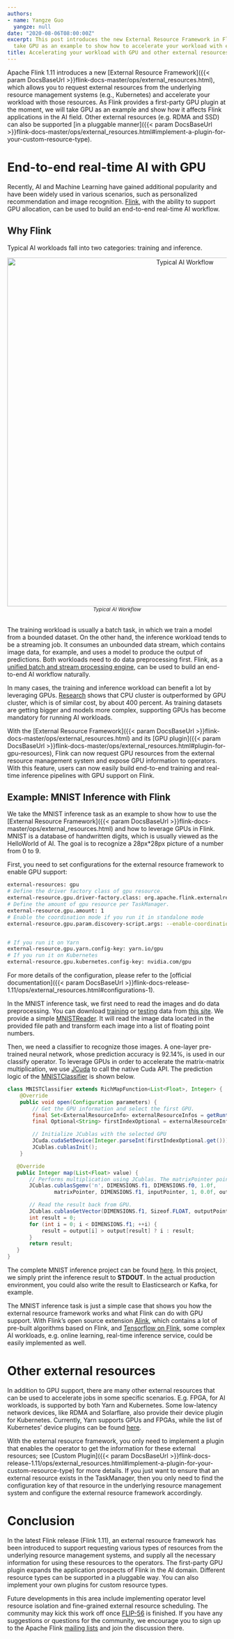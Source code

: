 ```yaml
---
authors:
- name: Yangze Guo
  yangze: null
date: "2020-08-06T08:00:00Z"
excerpt: This post introduces the new External Resource Framework in Flink 1.11 and
  take GPU as an example to show how to accelerate your workload with external resources.
title: Accelerating your workload with GPU and other external resources
---
```


Apache Flink 1.11 introduces a new [External Resource Framework]({{< param DocsBaseUrl >}}flink-docs-master/ops/external_resources.html),
which allows you to request external resources from the underlying resource management systems (e.g., Kubernetes) and accelerate your workload with
those resources. As Flink provides a first-party GPU plugin at the moment, we will take GPU as an example and show how it affects Flink applications
in the AI field. Other external resources (e.g. RDMA and SSD) can also be supported [in a pluggable manner]({{< param DocsBaseUrl >}}flink-docs-master/ops/external_resources.html#implement-a-plugin-for-your-custom-resource-type).

# End-to-end real-time AI with GPU

Recently, AI and Machine Learning have gained additional popularity and have been widely used in various scenarios, such
as personalized recommendation and image recognition. [Flink](https://flink.apache.org/), with the ability to support GPU
allocation, can be used to build an end-to-end real-time AI workflow.

## Why Flink

Typical AI workloads fall into two categories: training and inference.

<center>
<img src="/img/blog/2020-08-06-accelerate-with-external-resources/ai-workflow.png" width="800px" alt="Typical AI Workflow"/>
<br/>
<i><small>Typical AI Workflow</small></i>
</center>
<br/>

The training workload is usually a batch task, in which we train a model from a bounded dataset. On the other hand, the inference
workload tends to be a streaming job. It consumes an unbounded data stream, which contains image data, for example, and uses a model
to produce the output of predictions. Both workloads need to do data preprocessing first. Flink, as a
[unified batch and stream processing engine](https://flink.apache.org/news/2019/02/13/unified-batch-streaming-blink.html), can be used to build an end-to-end AI workflow naturally.

In many cases, the training and inference workload can benefit a lot by leveraging GPUs. [Research](https://azure.microsoft.com/en-us/blog/gpus-vs-cpus-for-deployment-of-deep-learning-models/)
shows that CPU cluster is outperformed by GPU cluster, which is of similar cost, by about 400 percent. As training datasets
are getting bigger and models more complex, supporting GPUs has become mandatory for running AI workloads.

With the [External Resource Framework]({{< param DocsBaseUrl >}}flink-docs-master/ops/external_resources.html)
and its [GPU plugin]({{< param DocsBaseUrl >}}flink-docs-master/ops/external_resources.html#plugin-for-gpu-resources), Flink
can now request GPU resources from the external resource management system and expose GPU information to operators. With this
feature, users can now easily build end-to-end training and real-time inference pipelines with GPU support on Flink.

## Example: MNIST Inference with Flink

We take the MNIST inference task as an example to show how to use the [External Resource Framework]({{< param DocsBaseUrl >}}flink-docs-master/ops/external_resources.html)
and how to leverage GPUs in Flink. MNIST is a database of handwritten digits, which is usually viewed as the HelloWorld of AI.
The goal is to recognize a 28px*28px picture of a number from 0 to 9.

First, you need to set configurations for the external resource framework to enable GPU support:

```bash
external-resources: gpu
# Define the driver factory class of gpu resource.
external-resource.gpu.driver-factory.class: org.apache.flink.externalresource.gpu.GPUDriverFactory
# Define the amount of gpu resource per TaskManager.
external-resource.gpu.amount: 1
# Enable the coordination mode if you run it in standalone mode
external-resource.gpu.param.discovery-script.args: --enable-coordination


# If you run it on Yarn
external-resource.gpu.yarn.config-key: yarn.io/gpu
# If you run it on Kubernetes
external-resource.gpu.kubernetes.config-key: nvidia.com/gpu
```

For more details of the configuration, please refer to the [official documentation]({{< param DocsBaseUrl >}}flink-docs-release-1.11/ops/external_resources.html#configurations-1).

In the MNIST inference task, we first need to read the images and do data preprocessing. You can download [training](http://yann.lecun.com/exdb/mnist/train-images-idx3-ubyte.gz)
or [testing](http://yann.lecun.com/exdb/mnist/t10k-images-idx3-ubyte.gz) data from [this site](http://yann.lecun.com/exdb/mnist/).
We provide a simple [MNISTReader](https://github.com/KarmaGYZ/flink-mnist/blob/master/src/main/java/org/apache/flink/MNISTReader.java).
It will read the image data located in the provided file path and transform each image into a list of floating point numbers.

Then, we need a classifier to recognize those images. A one-layer pre-trained neural network, whose prediction accuracy is 92.14%,
is used in our classify operator. To leverage GPUs in order to accelerate the matrix-matrix multiplication, we use [JCuda](https://github.com/jcuda/jcuda)
to call the native Cuda API. The prediction logic of the [MNISTClassifier](https://github.com/KarmaGYZ/flink-mnist/blob/master/src/main/java/org/apache/flink/MNISTClassifier.java) is shown below.

```java
class MNISTClassifier extends RichMapFunction<List<Float>, Integer> {
    @Override
    public void open(Configuration parameters) {
        // Get the GPU information and select the first GPU.
        final Set<ExternalResourceInfo> externalResourceInfos = getRuntimeContext().getExternalResourceInfos(resourceName);
        final Optional<String> firstIndexOptional = externalResourceInfos.iterator().next().getProperty("index");

        // Initialize JCublas with the selected GPU
        JCuda.cudaSetDevice(Integer.parseInt(firstIndexOptional.get()));
        JCublas.cublasInit();
    }

   @Override
   public Integer map(List<Float> value) {
       // Performs multiplication using JCublas. The matrixPointer points to our pre-trained model.
       JCublas.cublasSgemv('n', DIMENSIONS.f1, DIMENSIONS.f0, 1.0f,
               matrixPointer, DIMENSIONS.f1, inputPointer, 1, 0.0f, outputPointer, 1);

       // Read the result back from GPU.
       JCublas.cublasGetVector(DIMENSIONS.f1, Sizeof.FLOAT, outputPointer, 1, Pointer.to(output), 1);
       int result = 0;
       for (int i = 0; i < DIMENSIONS.f1; ++i) {
           result = output[i] > output[result] ? i : result;
       }
       return result;
   }
}
```

The complete MNIST inference project can be found [here](https://github.com/KarmaGYZ/flink-mnist). In this project, we simply
print the inference result to **STDOUT**. In the actual production environment, you could also write the result to Elasticsearch or Kafka, for example.

The MNIST inference task is just a simple case that shows you how the external resource framework works and what Flink can
do with GPU support. With Flink’s open source extension [Alink](https://github.com/alibaba/Alink), which contains a lot of
pre-built algorithms based on Flink, and [Tensorflow on Flink](https://github.com/alibaba/flink-ai-extended), some complex
AI workloads, e.g. online learning, real-time inference service, could be easily implemented as well.

# Other external resources

In addition to GPU support, there are many other external resources that can be used to accelerate jobs in some specific scenarios.
E.g. FPGA, for AI workloads, is supported by both Yarn and Kubernetes. Some low-latency network devices, like RDMA and Solarflare, also
provide their device plugin for Kubernetes. Currently, Yarn supports GPUs and FPGAs, while the list of Kubernetes’ device plugins can be found [here](https://kubernetes.io/docs/concepts/extend-kubernetes/compute-storage-net/device-plugins/#examples).

With the external resource framework, you only need to implement a plugin that enables the operator to get the information
for these external resources; see [Custom Plugin]({{< param DocsBaseUrl >}}flink-docs-release-1.11/ops/external_resources.html#implement-a-plugin-for-your-custom-resource-type)
for more details. If you just want to ensure that an external resource exists in the TaskManager, then you only need to find the
configuration key of that resource in the underlying resource management system and configure the external resource framework accordingly.

# Conclusion

In the latest Flink release (Flink 1.11), an external resource framework has been introduced to support requesting various types of
resources from the underlying resource management systems, and supply all the necessary information for using these resources to the
operators. The first-party GPU plugin expands the application prospects of Flink in the AI domain. Different resource types can be supported
in a pluggable way. You can also implement your own plugins for custom resource types.

Future developments in this area include implementing operator level resource isolation and fine-grained external resource scheduling.
The community may kick this work off once [FLIP-56](https://cwiki.apache.org/confluence/display/FLINK/FLIP-56%3A+Dynamic+Slot+Allocation)
is finished. If you have any suggestions or questions for the community, we encourage you to sign up to the Apache Flink
[mailing lists](https://flink.apache.org/community.html#mailing-lists) and join the discussion there.
